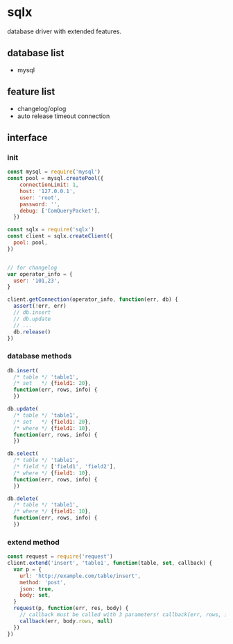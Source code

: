 # sqlx
database driver with extended features.

## database list
* mysql

## feature list
* changelog/oplog
* auto release timeout connection

## interface

### init
```javascript
const mysql = require('mysql')
const pool = mysql.createPool({
    connectionLimit: 1,
    host: '127.0.0.1',
    user: 'root',
    password: '',
    debug: ['ComQueryPacket'],
  })

const sqlx = require('sqlx')
const client = sqlx.createClient({
  pool: pool,
})


// for changelog
var operator_info = {
  user: '101,23',
}

client.getConnection(operator_info, function(err, db) {
  assert(!err, err)
  // db.insert
  // db.update
  // ...
  db.release()
})
```

### database methods
```javascript
db.insert(
  /* table */ 'table1',
  /* set   */ {field1: 20},
  function(err, rows, info) {
  })

db.update(
  /* table */ 'table1',
  /* set   */ {field1: 20},
  /* where */ {field1: 10},
  function(err, rows, info) {
  })

db.select(
  /* table */ 'table1',
  /* field */ ['field1', 'field2'],
  /* where */ {field1: 10},
  function(err, rows, info) {
  })

db.delete(
  /* table */ 'table1',
  /* where */ {field1: 10},
  function(err, rows, info) {
  })
```

### extend method
```javascript
const request = require('request')
client.extend('insert', 'table1', function(table, set, callback) {
  var p = {
    url: 'http://example.com/table/insert',
    method: 'post',
    json: true,
    body: set,
  }
  request(p, function(err, res, body) {
    // callback must be called with 3 parameters! callback(err, rows, info)
    callback(err, body.rows, null)
  })
})
```
